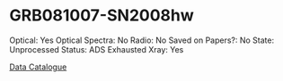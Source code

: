 # GRB081007-SN2008hw

Optical: Yes
Optical Spectra: No
Radio: No
Saved on Papers?: No
State: Unprocessed
Status: ADS Exhausted
Xray: Yes

[Data Catalogue](GRB081007-SN2008hw%2062767e079dbc4d8b91e4461d511d92d2/Data%20Catalogue%2042d7c78bcee34f49bf166a5e1b1eaaee.md)